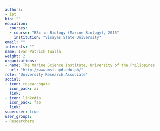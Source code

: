 ```yaml
---
authors:
- ipt
bio: ""
education:
  courses:
  - course: "BSc in Biology (Marine Biology), 2015"
    institution: "Visayas State University"
email: ""
interests: ""
name: Ivan Patrick Tualla
weight: 2
organizations:
- name: The Marine Science Institute, University of the Philippines
  url: "http://www.msi.upd.edu.ph/"
role: "University Research Associate"
social:
- icon: researchgate
  icon_pack: ai
  link: 
- icon: linkedin
  icon_pack: fab
  link:
superuser: true
user_groups:
- Researchers
---
```


